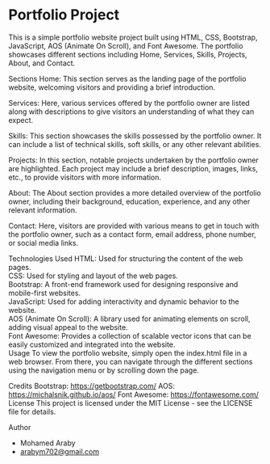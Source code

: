 <h1>Portfolio Project</h1>
This is a simple portfolio website project built using HTML, CSS, Bootstrap, JavaScript, AOS (Animate On Scroll), and Font Awesome. The portfolio showcases different sections including Home, Services, Skills, Projects, About, and Contact.

Sections
Home: This section serves as the landing page of the portfolio website, welcoming visitors and providing a brief introduction.

Services: Here, various services offered by the portfolio owner are listed along with descriptions to give visitors an understanding of what they can expect.

Skills: This section showcases the skills possessed by the portfolio owner. It can include a list of technical skills, soft skills, or any other relevant abilities.

Projects: In this section, notable projects undertaken by the portfolio owner are highlighted. Each project may include a brief description, images, links, etc., to provide visitors with more information.

About: The About section provides a more detailed overview of the portfolio owner, including their background, education, experience, and any other relevant information.

Contact: Here, visitors are provided with various means to get in touch with the portfolio owner, such as a contact form, email address, phone number, or social media links.

Technologies Used
HTML: Used for structuring the content of the web pages.<br>
CSS: Used for styling and layout of the web pages.<br>
Bootstrap: A front-end framework used for designing responsive and mobile-first websites.<br>
JavaScript: Used for adding interactivity and dynamic behavior to the website.<br>
AOS (Animate On Scroll): A library used for animating elements on scroll, adding visual appeal to the website.<br>
Font Awesome: Provides a collection of scalable vector icons that can be easily customized and integrated into the website.<br>
Usage
To view the portfolio website, simply open the index.html file in a web browser. From there, you can navigate through the different sections using the navigation menu or by scrolling down the page.

Credits
Bootstrap: https://getbootstrap.com/
AOS: https://michalsnik.github.io/aos/
Font Awesome: https://fontawesome.com/
License
This project is licensed under the MIT License - see the LICENSE file for details.

Author
- Mohamed Araby
- arabym702@gmail.com

